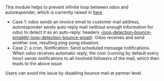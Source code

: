 This module helps to prevent infinite loop between odoo and
autoresponder, which is currently raised in [here](<https://github.com/odoo/odoo/issues/132666>)
- Case 1: odoo sends an invoice email to customer mail address, autoresponder sends auto-reply mail (without enough information for
odoo to detect it as an auto-reply: headers [-loop-detection-bounce-email@/-loop-detection-bounce-email](https://github.com/odoo/odoo/blob/9be0c5348bfeb338bcba95b2a9c01e0d7dd14306/addons/mail/models/mail_thread.py#L1373)). Odoo receives and
send another one, resulting ping-pong situation.
- Case 2: a cron, Notification: Send scheduled
message notifications. When odoo receives automatic reply, the cron
(running by default every hour) sends notifications to all involved
followers of the mail, which then leads to the above issue

Users can avoid the issue by disabling bounce mail at partner level.
